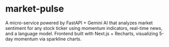 # market-pulse
A micro-service powered by FastAPI + Gemini AI that analyzes market sentiment for any stock ticker using momentum indicators, real-time news, and a language model. Frontend built with Next.js + Recharts, visualizing 5-day momentum via sparkline charts.
